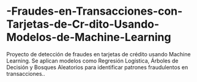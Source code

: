 # -Fraudes-en-Transacciones-con-Tarjetas-de-Cr-dito-Usando-Modelos-de-Machine-Learning
Proyecto de detección de fraudes en tarjetas de crédito usando Machine Learning. Se aplican modelos como Regresión Logística, Árboles de Decisión y Bosques Aleatorios para identificar patrones fraudulentos en transacciones..
